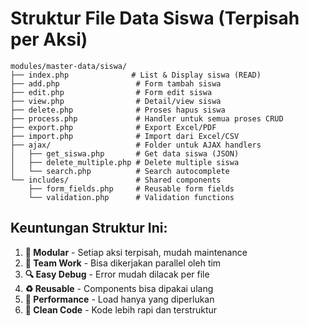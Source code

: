 # Struktur File Data Siswa (Terpisah per Aksi)

```
modules/master-data/siswa/
├── index.php              # List & Display siswa (READ)
├── add.php                 # Form tambah siswa
├── edit.php                # Form edit siswa  
├── view.php                # Detail/view siswa
├── delete.php              # Proses hapus siswa
├── process.php             # Handler untuk semua proses CRUD
├── export.php              # Export Excel/PDF
├── import.php              # Import dari Excel/CSV
├── ajax/                   # Folder untuk AJAX handlers
│   ├── get_siswa.php       # Get data siswa (JSON)
│   ├── delete_multiple.php # Delete multiple siswa
│   └── search.php          # Search autocomplete
└── includes/               # Shared components
    ├── form_fields.php     # Reusable form fields
    └── validation.php      # Validation functions
```

## Keuntungan Struktur Ini:

1. **🔧 Modular** - Setiap aksi terpisah, mudah maintenance
2. **👥 Team Work** - Bisa dikerjakan parallel oleh tim
3. **🔍 Easy Debug** - Error mudah dilacak per file
4. **♻️ Reusable** - Components bisa dipakai ulang
5. **🚀 Performance** - Load hanya yang diperlukan
6. **📝 Clean Code** - Kode lebih rapi dan terstruktur
